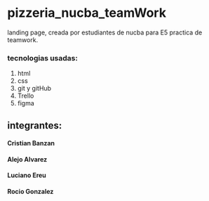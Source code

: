 # pizzeria_nucba_teamWork

  landing page, creada por estudiantes de nucba para E5 practica de teamwork.
  
### tecnologias usadas:

 1. html
 2. css
 3. git y  gitHub
 4. Trello
 5. figma

## integrantes:

#### Cristian Banzan
#### Alejo Alvarez
#### Luciano Ereu
#### Rocio Gonzalez